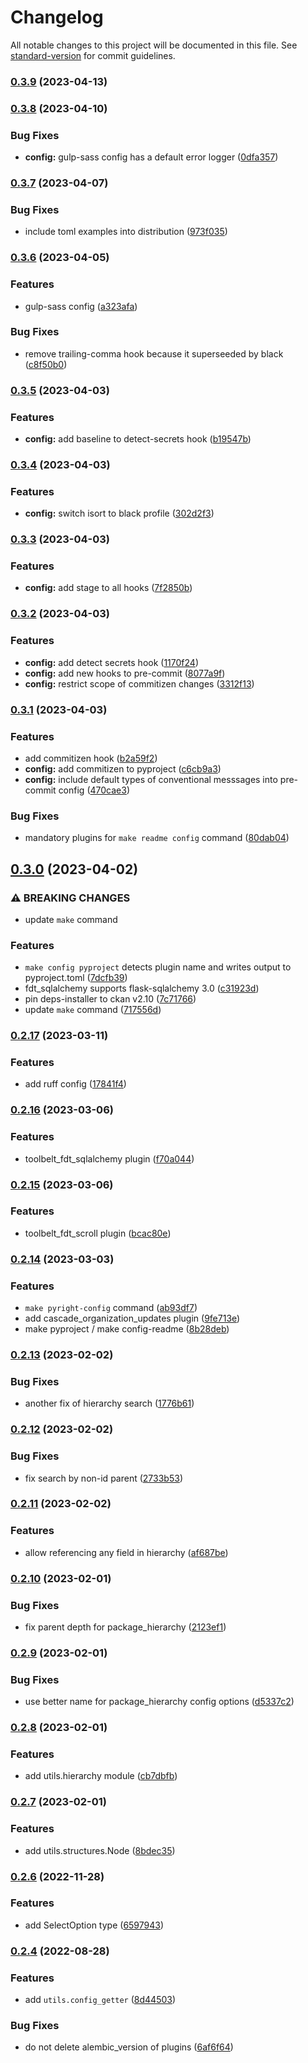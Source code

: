 # Changelog

All notable changes to this project will be documented in this file. See [standard-version](https://github.com/conventional-changelog/standard-version) for commit guidelines.

### [0.3.9](https://github.com/DataShades/ckanext-toolbelt/compare/v0.3.8...v0.3.9) (2023-04-13)

### [0.3.8](https://github.com/DataShades/ckanext-toolbelt/compare/v0.3.7...v0.3.8) (2023-04-10)


### Bug Fixes

* **config:** gulp-sass config has a default error logger ([0dfa357](https://github.com/DataShades/ckanext-toolbelt/commit/0dfa35728ae0723befea8f2c262f7e211868ab35))

### [0.3.7](https://github.com/DataShades/ckanext-toolbelt/compare/v0.3.6...v0.3.7) (2023-04-07)


### Bug Fixes

* include toml examples into distribution ([973f035](https://github.com/DataShades/ckanext-toolbelt/commit/973f035472c5347577e8a39d668fcabdb12206c0))

### [0.3.6](https://github.com/DataShades/ckanext-toolbelt/compare/v0.3.5...v0.3.6) (2023-04-05)


### Features

* gulp-sass config ([a323afa](https://github.com/DataShades/ckanext-toolbelt/commit/a323afa88d6f87757a420c547f7f243e95a89c1e))


### Bug Fixes

* remove trailing-comma hook because it superseeded by black ([c8f50b0](https://github.com/DataShades/ckanext-toolbelt/commit/c8f50b01d2d286dd0299326629a46186f26b55fd))

### [0.3.5](https://github.com/DataShades/ckanext-toolbelt/compare/v0.3.4...v0.3.5) (2023-04-03)


### Features

* **config:** add baseline to detect-secrets hook ([b19547b](https://github.com/DataShades/ckanext-toolbelt/commit/b19547b668c588021d8499bbb9d62a1860898b94))

### [0.3.4](https://github.com/DataShades/ckanext-toolbelt/compare/v0.3.3...v0.3.4) (2023-04-03)


### Features

* **config:** switch isort to black profile ([302d2f3](https://github.com/DataShades/ckanext-toolbelt/commit/302d2f3f94a3b9687c9c38c9e8884266dca6bf90))

### [0.3.3](https://github.com/DataShades/ckanext-toolbelt/compare/v0.3.2...v0.3.3) (2023-04-03)


### Features

* **config:** add stage to all hooks ([7f2850b](https://github.com/DataShades/ckanext-toolbelt/commit/7f2850ba0a4a262441353e00e20de46c47e19fa8))

### [0.3.2](https://github.com/DataShades/ckanext-toolbelt/compare/v0.3.1...v0.3.2) (2023-04-03)


### Features

* **config:** add detect secrets hook ([1170f24](https://github.com/DataShades/ckanext-toolbelt/commit/1170f24f5b38484659bc1e5a8a7220c8ddaccc15))
* **config:** add new hooks to pre-commit ([8077a9f](https://github.com/DataShades/ckanext-toolbelt/commit/8077a9f89290b00355a092422926d21a6af72b26))
* **config:** restrict scope of commitizen changes ([3312f13](https://github.com/DataShades/ckanext-toolbelt/commit/3312f1301a6113676a4607dd6d9f8adf4d6683ff))

### [0.3.1](https://github.com/DataShades/ckanext-toolbelt/compare/v0.3.0...v0.3.1) (2023-04-03)


### Features

* add commitizen hook ([b2a59f2](https://github.com/DataShades/ckanext-toolbelt/commit/b2a59f231e610ec755f694bf075341c1a289f5b6))
* **config:** add commitizen to pyproject ([c6cb9a3](https://github.com/DataShades/ckanext-toolbelt/commit/c6cb9a38af5321ebb469ae49a9047d938a459a42))
* **config:** include default types of conventional messsages into pre-commit config ([470cae3](https://github.com/DataShades/ckanext-toolbelt/commit/470cae34821a53912ae8a70dd47671a6b67e546f))


### Bug Fixes

* mandatory plugins for `make readme config` command ([80dab04](https://github.com/DataShades/ckanext-toolbelt/commit/80dab0470ed18edca042e24dc40e9013dff802ed))

## [0.3.0](https://github.com/DataShades/ckanext-toolbelt/compare/v0.2.17...v0.3.0) (2023-04-02)


### ⚠ BREAKING CHANGES

* update `make` command

### Features

* `make config pyproject` detects plugin name and writes output to pyproject.toml ([7dcfb39](https://github.com/DataShades/ckanext-toolbelt/commit/7dcfb39e127a76dbe1d16b4739eba7a7c8b6a905))
* fdt_sqlalchemy supports flask-sqlalchemy 3.0 ([c31923d](https://github.com/DataShades/ckanext-toolbelt/commit/c31923dcdb6fc6cb521dc66575dff73adfa1bfff))
* pin deps-installer to ckan v2.10 ([7c71766](https://github.com/DataShades/ckanext-toolbelt/commit/7c717669bab85e0d982bf3044e3fc68fab7f27b2))
* update `make` command ([717556d](https://github.com/DataShades/ckanext-toolbelt/commit/717556dcfabc0a859505b67c31a6e405dd7374bf))

### [0.2.17](https://github.com/DataShades/ckanext-toolbelt/compare/v0.2.16...v0.2.17) (2023-03-11)


### Features

* add ruff config ([17841f4](https://github.com/DataShades/ckanext-toolbelt/commit/17841f4ad3dc266b6291f20dd2487c11c5701910))

### [0.2.16](https://github.com/DataShades/ckanext-toolbelt/compare/v0.2.15...v0.2.16) (2023-03-06)


### Features

* toolbelt_fdt_sqlalchemy plugin ([f70a044](https://github.com/DataShades/ckanext-toolbelt/commit/f70a04488d81e537ba2a725c8f390110c99ad684))

### [0.2.15](https://github.com/DataShades/ckanext-toolbelt/compare/v0.2.14...v0.2.15) (2023-03-06)


### Features

* toolbelt_fdt_scroll plugin ([bcac80e](https://github.com/DataShades/ckanext-toolbelt/commit/bcac80eff34d98bcd4822492a820b5b41a43d9a7))

### [0.2.14](https://github.com/DataShades/ckanext-toolbelt/compare/v0.2.13...v0.2.14) (2023-03-03)


### Features

* `make pyright-config` command ([ab93df7](https://github.com/DataShades/ckanext-toolbelt/commit/ab93df746ac0b64d0cb58c57d8f5b88c74681139))
* add cascade_organization_updates plugin ([9fe713e](https://github.com/DataShades/ckanext-toolbelt/commit/9fe713ef6030c3e7be83ea11f21f30e644b1ba66))
* make pyproject / make config-readme ([8b28deb](https://github.com/DataShades/ckanext-toolbelt/commit/8b28deb11a173f6049bdf61ab34943974e9b47c3))

### [0.2.13](https://github.com/DataShades/ckanext-toolbelt/compare/v0.2.12...v0.2.13) (2023-02-02)


### Bug Fixes

* another fix of hierarchy search ([1776b61](https://github.com/DataShades/ckanext-toolbelt/commit/1776b615b2f1c018e9de1fee4a3bcd6d57e8bdd8))

### [0.2.12](https://github.com/DataShades/ckanext-toolbelt/compare/v0.2.11...v0.2.12) (2023-02-02)


### Bug Fixes

* fix search by non-id parent ([2733b53](https://github.com/DataShades/ckanext-toolbelt/commit/2733b53c1e6fa2799e47fde500c5fdc673b38118))

### [0.2.11](https://github.com/DataShades/ckanext-toolbelt/compare/v0.2.10...v0.2.11) (2023-02-02)


### Features

* allow referencing any field in hierarchy ([af687be](https://github.com/DataShades/ckanext-toolbelt/commit/af687be783345a1a8bcb8d80f0fe6b6557bb57e1))

### [0.2.10](https://github.com/DataShades/ckanext-toolbelt/compare/v0.2.9...v0.2.10) (2023-02-01)


### Bug Fixes

* fix parent depth for package_hierarchy ([2123ef1](https://github.com/DataShades/ckanext-toolbelt/commit/2123ef1d3a027d829bfd1c9cd20570720c7103d8))

### [0.2.9](https://github.com/DataShades/ckanext-toolbelt/compare/v0.2.8...v0.2.9) (2023-02-01)


### Bug Fixes

* use better name for package_hierarchy config options ([d5337c2](https://github.com/DataShades/ckanext-toolbelt/commit/d5337c2f7c4a1f572be50e3ef9c6a87098377e3f))

### [0.2.8](https://github.com/DataShades/ckanext-toolbelt/compare/v0.2.7...v0.2.8) (2023-02-01)


### Features

* add utils.hierarchy module ([cb7dbfb](https://github.com/DataShades/ckanext-toolbelt/commit/cb7dbfb75a38a3102ebc02c58bcc544376e7301d))

### [0.2.7](https://github.com/DataShades/ckanext-toolbelt/compare/v0.2.6...v0.2.7) (2023-02-01)


### Features

* add utils.structures.Node ([8bdec35](https://github.com/DataShades/ckanext-toolbelt/commit/8bdec3505e3684f16992a779ce61d59f54e51cee))

### [0.2.6](https://github.com/DataShades/ckanext-toolbelt/compare/v0.2.5...v0.2.6) (2022-11-28)


### Features

* add SelectOption type ([6597943](https://github.com/DataShades/ckanext-toolbelt/commit/65979436f241e65f0409e6eb5627bc8de23b8343))

### [0.2.4](https://github.com/DataShades/ckanext-toolbelt/compare/v0.2.3...v0.2.4) (2022-08-28)


### Features

* add `utils.config_getter` ([8d44503](https://github.com/DataShades/ckanext-toolbelt/commit/8d44503915e49c0f116ea582145e908d57e76be2))


### Bug Fixes

* do not delete alembic_version of plugins ([6af6f64](https://github.com/DataShades/ckanext-toolbelt/commit/6af6f64ed8f08df7c7aecab402d55f6d502b4649))
